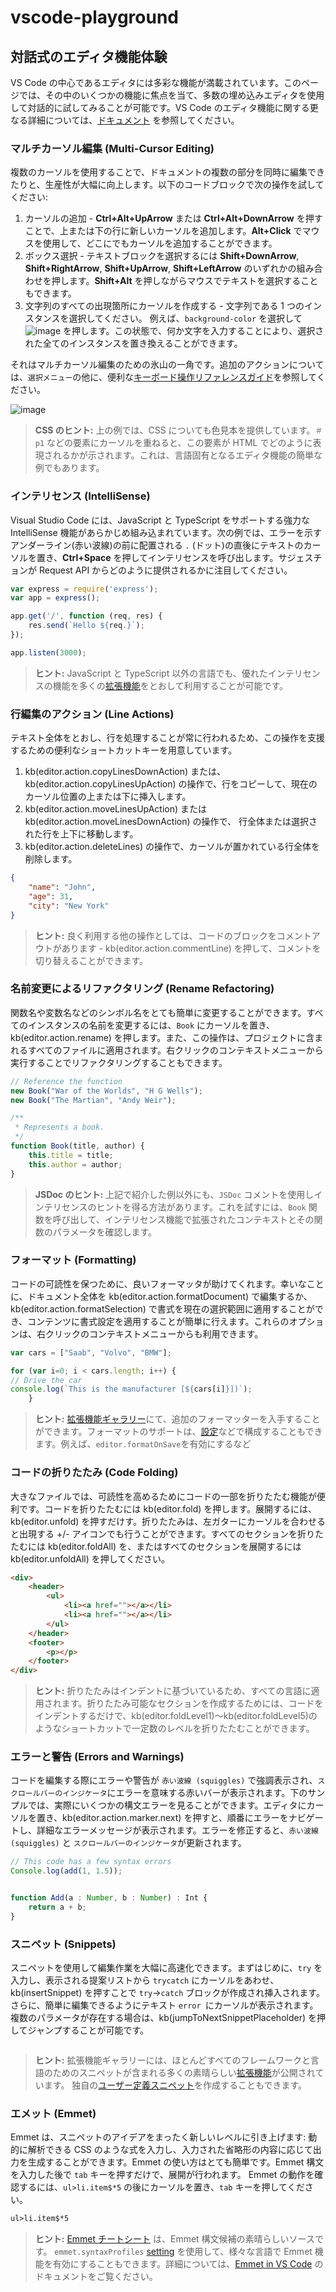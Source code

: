 # vscode-playground

## 対話式のエディタ機能体験

VS Code の中心であるエディタには多彩な機能が満載されています。このページでは、その中のいくつかの機能に焦点を当て、多数の埋め込みエディタを使用して対話的に試してみることが可能です。VS Code のエディタ機能に関する更なる詳細については、[ドキュメント](https://code.visualstudio.com/docs/editor/codebasics) を参照してください。

### マルチカーソル編集 (Multi-Cursor Editing)

複数のカーソルを使用することで、ドキュメントの複数の部分を同時に編集できたりと、生産性が大幅に向上します。以下のコードブロックで次の操作を試してください:

1. カーソルの追加 - **Ctrl+Alt+UpArrow** または **Ctrl+Alt+DownArrow** を押すことで、上または下の行に新しいカーソルを追加します。**Alt+Click** でマウスを使用して、どこにでもカーソルを追加することができます。
2. ボックス選択 - テキストブロックを選択するには **Shift+DownArrow**, **Shift+RightArrow**, **Shift+UpArrow**, **Shift+LeftArrow** のいずれかの組み合わせを押します。**Shift+Alt** を押しながらマウスでテキストを選択することもできます。
3. 文字列のすべての出現箇所にカーソルを作成する - 文字列である 1 つのインスタンスを選択してください。 例えば、`background-color` を選択して ![image](https://user-images.githubusercontent.com/1501327/163927117-63ce47bc-744b-47af-a460-c36317d129d5.png)
 を押します。この状態で、何か文字を入力することにより、選択された全てのインスタンスを置き換えることができます。

それはマルチカーソル編集のための氷山の一角です。追加のアクションについては、`選択メニュー`の他に、便利な[キーボード操作リファレンスガイド](https://github.com/winofsql/vscode-template/blob/main/keyboard.md)を参照してください。

![image](https://user-images.githubusercontent.com/1501327/135271074-dfe0750a-ee98-42b4-84b3-c5fc5ac330c4.png)

> **CSS のヒント:** 上の例では、CSS についても色見本を提供しています。`＃p1` などの要素にカーソルを重ねると、この要素が HTML でどのように表現されるかが示されます。これは、言語固有となるエディタ機能の簡単な例でもあります。

### インテリセンス (IntelliSense)

Visual Studio Code には、JavaScript と TypeScript をサポートする強力な IntelliSense 機能があらかじめ組み込まれています。次の例では、エラーを示すアンダーライン(赤い波線)の前に配置される `.` (ドット)の直後にテキストのカーソルを置き、**Ctrl+Space** を押してインテリセンスを呼び出します。サジェスチョンが Request API からどのように提供されるかに注目してください。

```js
var express = require('express');
var app = express();

app.get('/', function (req, res) {
    res.send(`Hello ${req.}`);
});

app.listen(3000);
```

>**ヒント:** JavaScript と TypeScript 以外の言語でも、優れたインテリセンスの機能を多くの[拡張機能](command:workbench.extensions.action.showPopularExtensions)をとおして利用することが可能です。

### 行編集のアクション (Line Actions)

テキスト全体をとおし、行を処理することが常に行われるため、この操作を支援するための便利なショートカットキーを用意しています。

1. kb(editor.action.copyLinesDownAction) または、kb(editor.action.copyLinesUpAction) の操作で、行をコピーして、現在のカーソル位置の上または下に挿入します。
2. kb(editor.action.moveLinesUpAction) または kb(editor.action.moveLinesDownAction) の操作で、 行全体または選択された行を上下に移動します。
3. kb(editor.action.deleteLines) の操作で、カーソルが置かれている行全体を削除します。

```json
{
    "name": "John",
    "age": 31,
    "city": "New York"
}
```

> **ヒント:** 良く利用する他の操作としては、コードのブロックをコメントアウトがあります - kb(editor.action.commentLine) を押して、コメントを切り替えることができます。

### 名前変更によるリファクタリング (Rename Refactoring)

関数名や変数名などのシンボル名をとても簡単に変更することができます。すべてのインスタンスの名前を変更するには、`Book` にカーソルを置き、kb(editor.action.rename) を押します。また、この操作は、プロジェクトに含まれるすべてのファイルに適用されます。右クリックのコンテキストメニューから実行することでリファクタリングすることもできます。

```js
// Reference the function
new Book("War of the Worlds", "H G Wells");
new Book("The Martian", "Andy Weir");

/**
 * Represents a book.
 */
function Book(title, author) {
	this.title = title;
	this.author = author;
}
```

>**JSDoc のヒント:** 上記で紹介した例以外にも、`JSDoc` コメントを使用しインテリセンスのヒントを得る方法があります。これを試すには、`Book` 関数を呼び出して、インテリセンス機能で拡張されたコンテキストとその関数のパラメータを確認します。

### フォーマット (Formatting)

コードの可読性を保つために、良いフォーマッタが助けてくれます。幸いなことに、ドキュメント全体を kb(editor.action.formatDocument) で編集するか、kb(editor.action.formatSelection) で書式を現在の選択範囲に適用することができ、コンテンツに書式設定を適用することが簡単に行えます。これらのオプションは、右クリックのコンテキストメニューからも利用できます。

```js
var cars = ["Saab", "Volvo", "BMW"];

for (var i=0; i < cars.length; i++) {
// Drive the car
console.log(`This is the manufacturer [${cars[i]}])`);
    }
```

>**ヒント:** [拡張機能ギャラリー](command:workbench.extensions.action.showPopularExtensions)にて、追加のフォーマッターを入手することができます。フォーマットのサポートは、[設定](command:workbench.action.openGlobalSettings)などで構成することもできます。例えば、`editor.formatOnSave`を有効にするなど

### コードの折りたたみ (Code Folding)

大きなファイルでは、可読性を高めるためにコードの一部を折りたたむ機能が便利です。コードを折りたたむには kb(editor.fold) を押します。展開するには、kb(editor.unfold) を押すだけす。折りたたみは、左ガターにカーソルを合わせると出現する +/- アイコンでも行うことができます。すべてのセクションを折りたたむには kb(editor.foldAll) を、またはすべてのセクションを展開するには kb(editor.unfoldAll) を押してください。

```html
<div>
    <header>
        <ul>
            <li><a href=""></a></li>
            <li><a href=""></a></li>
        </ul>
    </header>
    <footer>
        <p></p>
    </footer>
</div>
```

>**ヒント:** 折りたたみはインデントに基づいているため、すべての言語に適用されます。折りたたみ可能なセクションを作成するためには、コードをインデントするだけで、kb(editor.foldLevel1)〜kb(editor.foldLevel5)のようなショートカットで一定数のレベルを折りたたむことができます。

### エラーと警告 (Errors and Warnings)

コードを編集する際にエラーや警告が `赤い波線 (squiggles)` で強調表示され、`スクロールバーのインジケータ`にエラーを意味する赤いバーが表示されます。下のサンプルでは、実際にいくつかの構文エラーを見ることができます。エディタにカーソルを置き、kb(editor.action.marker.next) を押すと、順番にエラーをナビゲートし、詳細なエラーメッセージが表示されます。エラーを修正すると、`赤い波線 (squiggles)` と `スクロールバーのインジケータ`が更新されます。

```js
// This code has a few syntax errors
Console.log(add(1, 1.5));


function Add(a : Number, b : Number) : Int {
    return a + b;
}
```

###  スニペット (Snippets)

スニペットを使用して編集作業を大幅に高速化できます。まずはじめに、`try` を入力し、表示される提案リストから `trycatch` にカーソルをあわせ、kb(insertSnippet) を押すことで `try`->`catch` ブロックが作成され挿入されます。さらに、簡単に編集できるようにテキスト `error `にカーソルが表示されます。複数のパラメータが存在する場合は、kb(jumpToNextSnippetPlaceholder) を押してジャンプすることが可能です。

```js

```

>**ヒント:** 拡張機能ギャラリーには、ほとんどすべてのフレームワークと言語のためのスニペットが含まれる多くの素晴らしい[拡張機能](command:workbench.extensions.action.showPopularExtensions)が公開されています。 独自の[ユーザー定義スニペット](command:workbench.action.openSnippets)を作成することもできます。

### エメット (Emmet)

Emmet は、スニペットのアイデアをまったく新しいレベルに引き上げます: 動的に解析できる CSS のような式を入力し、入力された省略形の内容に応じて出力を生成することができます。Emmet の使い方はとても簡単です。Emmet 構文を入力した後で `tab` キーを押すだけで、展開が行われます。 Emmet の動作を確認するには、`ul>li.item$*5` の後にカーソルを置き、`tab` キーを押してください。

```html
ul>li.item$*5
```

>**ヒント:** [Emmet チートシート](http://docs.emmet.io/cheat-sheet/) は、Emmet 構文候補の素晴らしいソースです。 `emmet.syntaxProfiles` [setting](command:workbench.action.openGlobalSettings) を使用して、様々な言語で Emmet 機能を有効にすることもできます。詳細については、[Emmet in VS Code](https://code.visualstudio.com/docs/editor/emmet) のドキュメントをご覧ください。

